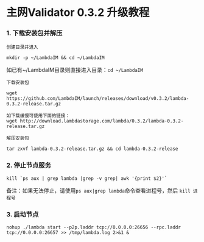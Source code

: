# 主网Validator 0.3.2 升级教程

### 1. 下载安装包并解压
`创建目录并进入`
```
mkdir -p ~/LambdaIM && cd ~/LambdaIM  
```
如已有~/LambdaIM目录则直接进入目录：`cd ~/LambdaIM` 

`下载安装包`
```
wget https://github.com/LambdaIM/launch/releases/download/v0.3.2/lambda-0.3.2-release.tar.gz

如下载缓慢可使用下面的链接：
wget http://download.lambdastorage.com/lambda/0.3.2/lambda-0.3.2-release.tar.gz
```

`解压安装包`
```
tar zxvf lambda-0.3.2-release.tar.gz && cd lambda-0.3.2-release
```
### 2. 停止节点服务

```
kill `ps aux | grep lambda |grep -v grep| awk '{print $2}'`
```
备注：如果无法停止，请使用`ps aux|grep lambda`命令查看进程号，然后 `kill 进程号`

### 3. 启动节点  
```
nohup ./lambda start --p2p.laddr tcp://0.0.0.0:26656 --rpc.laddr tcp://0.0.0.0:26657 >> /tmp/lambda.log 2>&1 &
```
